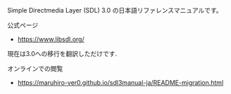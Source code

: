 Simple Directmedia Layer (SDL) 3.0 の日本語リファレンスマニュアルです。 

公式ページ
* https://www.libsdl.org/

現在は3.0への移行を翻訳しただけです.

オンラインでの閲覧
* https://maruhiro-ver0.github.io/sdl3manual-ja/README-migration.html
